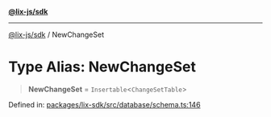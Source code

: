 [**@lix-js/sdk**](../README.md)

***

[@lix-js/sdk](../README.md) / NewChangeSet

# Type Alias: NewChangeSet

> **NewChangeSet** = `Insertable`\<`ChangeSetTable`\>

Defined in: [packages/lix-sdk/src/database/schema.ts:146](https://github.com/opral/monorepo/blob/9e4a0ed87313931bc006fc9fc84146a53943e93c/packages/lix-sdk/src/database/schema.ts#L146)
